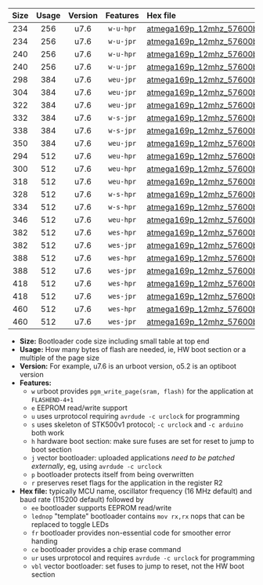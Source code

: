 |Size|Usage|Version|Features|Hex file|
|:-:|:-:|:-:|:-:|:--|
|234|256|u7.6|`w-u-hpr`|[atmega169p_12mhz_57600bps_ur.hex](https://raw.githubusercontent.com/stefanrueger/urboot/main/bootloaders/atmega169p/fcpu_12mhz/57600_bps/atmega169p_12mhz_57600bps_ur.hex)|
|234|256|u7.6|`w-u-jpr`|[atmega169p_12mhz_57600bps_ur_vbl.hex](https://raw.githubusercontent.com/stefanrueger/urboot/main/bootloaders/atmega169p/fcpu_12mhz/57600_bps/atmega169p_12mhz_57600bps_ur_vbl.hex)|
|240|256|u7.6|`w-u-hpr`|[atmega169p_12mhz_57600bps_lednop_ur.hex](https://raw.githubusercontent.com/stefanrueger/urboot/main/bootloaders/atmega169p/fcpu_12mhz/57600_bps/atmega169p_12mhz_57600bps_lednop_ur.hex)|
|240|256|u7.6|`w-u-jpr`|[atmega169p_12mhz_57600bps_lednop_ur_vbl.hex](https://raw.githubusercontent.com/stefanrueger/urboot/main/bootloaders/atmega169p/fcpu_12mhz/57600_bps/atmega169p_12mhz_57600bps_lednop_ur_vbl.hex)|
|298|384|u7.6|`weu-jpr`|[atmega169p_12mhz_57600bps_ee_ur_vbl.hex](https://raw.githubusercontent.com/stefanrueger/urboot/main/bootloaders/atmega169p/fcpu_12mhz/57600_bps/atmega169p_12mhz_57600bps_ee_ur_vbl.hex)|
|304|384|u7.6|`weu-jpr`|[atmega169p_12mhz_57600bps_ee_lednop_ur_vbl.hex](https://raw.githubusercontent.com/stefanrueger/urboot/main/bootloaders/atmega169p/fcpu_12mhz/57600_bps/atmega169p_12mhz_57600bps_ee_lednop_ur_vbl.hex)|
|322|384|u7.6|`weu-jpr`|[atmega169p_12mhz_57600bps_ee_lednop_fr_ur_vbl.hex](https://raw.githubusercontent.com/stefanrueger/urboot/main/bootloaders/atmega169p/fcpu_12mhz/57600_bps/atmega169p_12mhz_57600bps_ee_lednop_fr_ur_vbl.hex)|
|332|384|u7.6|`w-s-jpr`|[atmega169p_12mhz_57600bps_vbl.hex](https://raw.githubusercontent.com/stefanrueger/urboot/main/bootloaders/atmega169p/fcpu_12mhz/57600_bps/atmega169p_12mhz_57600bps_vbl.hex)|
|338|384|u7.6|`w-s-jpr`|[atmega169p_12mhz_57600bps_lednop_vbl.hex](https://raw.githubusercontent.com/stefanrueger/urboot/main/bootloaders/atmega169p/fcpu_12mhz/57600_bps/atmega169p_12mhz_57600bps_lednop_vbl.hex)|
|350|384|u7.6|`weu-jpr`|[atmega169p_12mhz_57600bps_ee_lednop_fr_ce_ur_vbl.hex](https://raw.githubusercontent.com/stefanrueger/urboot/main/bootloaders/atmega169p/fcpu_12mhz/57600_bps/atmega169p_12mhz_57600bps_ee_lednop_fr_ce_ur_vbl.hex)|
|294|512|u7.6|`weu-hpr`|[atmega169p_12mhz_57600bps_ee_ur.hex](https://raw.githubusercontent.com/stefanrueger/urboot/main/bootloaders/atmega169p/fcpu_12mhz/57600_bps/atmega169p_12mhz_57600bps_ee_ur.hex)|
|300|512|u7.6|`weu-hpr`|[atmega169p_12mhz_57600bps_ee_lednop_ur.hex](https://raw.githubusercontent.com/stefanrueger/urboot/main/bootloaders/atmega169p/fcpu_12mhz/57600_bps/atmega169p_12mhz_57600bps_ee_lednop_ur.hex)|
|318|512|u7.6|`weu-hpr`|[atmega169p_12mhz_57600bps_ee_lednop_fr_ur.hex](https://raw.githubusercontent.com/stefanrueger/urboot/main/bootloaders/atmega169p/fcpu_12mhz/57600_bps/atmega169p_12mhz_57600bps_ee_lednop_fr_ur.hex)|
|328|512|u7.6|`w-s-hpr`|[atmega169p_12mhz_57600bps.hex](https://raw.githubusercontent.com/stefanrueger/urboot/main/bootloaders/atmega169p/fcpu_12mhz/57600_bps/atmega169p_12mhz_57600bps.hex)|
|334|512|u7.6|`w-s-hpr`|[atmega169p_12mhz_57600bps_lednop.hex](https://raw.githubusercontent.com/stefanrueger/urboot/main/bootloaders/atmega169p/fcpu_12mhz/57600_bps/atmega169p_12mhz_57600bps_lednop.hex)|
|346|512|u7.6|`weu-hpr`|[atmega169p_12mhz_57600bps_ee_lednop_fr_ce_ur.hex](https://raw.githubusercontent.com/stefanrueger/urboot/main/bootloaders/atmega169p/fcpu_12mhz/57600_bps/atmega169p_12mhz_57600bps_ee_lednop_fr_ce_ur.hex)|
|382|512|u7.6|`wes-hpr`|[atmega169p_12mhz_57600bps_ee.hex](https://raw.githubusercontent.com/stefanrueger/urboot/main/bootloaders/atmega169p/fcpu_12mhz/57600_bps/atmega169p_12mhz_57600bps_ee.hex)|
|382|512|u7.6|`wes-jpr`|[atmega169p_12mhz_57600bps_ee_vbl.hex](https://raw.githubusercontent.com/stefanrueger/urboot/main/bootloaders/atmega169p/fcpu_12mhz/57600_bps/atmega169p_12mhz_57600bps_ee_vbl.hex)|
|388|512|u7.6|`wes-hpr`|[atmega169p_12mhz_57600bps_ee_lednop.hex](https://raw.githubusercontent.com/stefanrueger/urboot/main/bootloaders/atmega169p/fcpu_12mhz/57600_bps/atmega169p_12mhz_57600bps_ee_lednop.hex)|
|388|512|u7.6|`wes-jpr`|[atmega169p_12mhz_57600bps_ee_lednop_vbl.hex](https://raw.githubusercontent.com/stefanrueger/urboot/main/bootloaders/atmega169p/fcpu_12mhz/57600_bps/atmega169p_12mhz_57600bps_ee_lednop_vbl.hex)|
|418|512|u7.6|`wes-hpr`|[atmega169p_12mhz_57600bps_ee_lednop_fr.hex](https://raw.githubusercontent.com/stefanrueger/urboot/main/bootloaders/atmega169p/fcpu_12mhz/57600_bps/atmega169p_12mhz_57600bps_ee_lednop_fr.hex)|
|418|512|u7.6|`wes-jpr`|[atmega169p_12mhz_57600bps_ee_lednop_fr_vbl.hex](https://raw.githubusercontent.com/stefanrueger/urboot/main/bootloaders/atmega169p/fcpu_12mhz/57600_bps/atmega169p_12mhz_57600bps_ee_lednop_fr_vbl.hex)|
|460|512|u7.6|`wes-hpr`|[atmega169p_12mhz_57600bps_ee_lednop_fr_ce.hex](https://raw.githubusercontent.com/stefanrueger/urboot/main/bootloaders/atmega169p/fcpu_12mhz/57600_bps/atmega169p_12mhz_57600bps_ee_lednop_fr_ce.hex)|
|460|512|u7.6|`wes-jpr`|[atmega169p_12mhz_57600bps_ee_lednop_fr_ce_vbl.hex](https://raw.githubusercontent.com/stefanrueger/urboot/main/bootloaders/atmega169p/fcpu_12mhz/57600_bps/atmega169p_12mhz_57600bps_ee_lednop_fr_ce_vbl.hex)|

- **Size:** Bootloader code size including small table at top end
- **Usage:** How many bytes of flash are needed, ie, HW boot section or a multiple of the page size
- **Version:** For example, u7.6 is an urboot version, o5.2 is an optiboot version
- **Features:**
  + `w` urboot provides `pgm_write_page(sram, flash)` for the application at `FLASHEND-4+1`
  + `e` EEPROM read/write support
  + `u` uses urprotocol requiring `avrdude -c urclock` for programming
  + `s` uses skeleton of STK500v1 protocol; `-c urclock` and `-c arduino` both work
  + `h` hardware boot section: make sure fuses are set for reset to jump to boot section
  + `j` vector bootloader: uploaded applications *need to be patched externally*, eg, using `avrdude -c urclock`
  + `p` bootloader protects itself from being overwritten
  + `r` preserves reset flags for the application in the register R2
- **Hex file:** typically MCU name, oscillator frequency (16 MHz default) and baud rate (115200 default) followed by
  + `ee` bootloader supports EEPROM read/write
  + `lednop` "template" bootloader contains `mov rx,rx` nops that can be replaced to toggle LEDs
  + `fr` bootloader provides non-essential code for smoother error handing
  + `ce` bootloader provides a chip erase command
  + `ur` uses urprotocol and requires `avrdude -c urclock` for programming
  + `vbl` vector bootloader: set fuses to jump to reset, not the HW boot section

